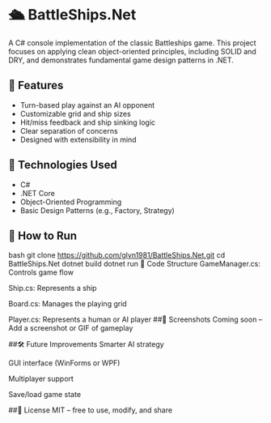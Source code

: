 # 🛳️ BattleShips.Net

A C# console implementation of the classic Battleships game. This project focuses on applying clean object-oriented principles, including SOLID and DRY, and demonstrates fundamental game design patterns in .NET.

## 🎯 Features

- Turn-based play against an AI opponent
- Customizable grid and ship sizes
- Hit/miss feedback and ship sinking logic
- Clear separation of concerns
- Designed with extensibility in mind

## 🧱 Technologies Used

- C#
- .NET Core
- Object-Oriented Programming
- Basic Design Patterns (e.g., Factory, Strategy)

## 🚀 How to Run

bash
git clone https://github.com/glyn1981/BattleShips.Net.git
cd BattleShips.Net
dotnet build
dotnet run
🧠 Code Structure
GameManager.cs: Controls game flow

Ship.cs: Represents a ship

Board.cs: Manages the playing grid

Player.cs: Represents a human or AI player
##📸 Screenshots
Coming soon – Add a screenshot or GIF of gameplay

##🛠️ Future Improvements
Smarter AI strategy

GUI interface (WinForms or WPF)

Multiplayer support

Save/load game state

##📄 License
MIT – free to use, modify, and share
